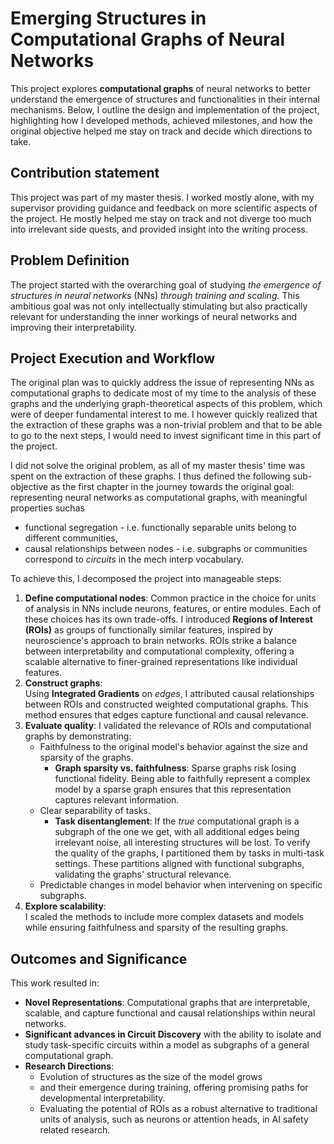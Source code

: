 # Emerging Structures in Computational Graphs of Neural Networks

This project explores **computational graphs** of neural networks to better understand the emergence of structures and functionalities in their internal mechanisms. Below, I outline the design and implementation of the project, highlighting how I developed methods, achieved milestones, and how the original objective helped me stay on track and decide which directions to take.

## Contribution statement

This project was part of my master thesis. I worked mostly alone, with my supervisor providing guidance and feedback on more scientific aspects of the project. He mostly helped me stay on track and not diverge too much into irrelevant side quests, and provided insight into the writing process.

## Problem Definition 

The project started with the overarching goal of studying *the emergence of structures in neural networks* (NNs) *through training and scaling.* This ambitious goal was not only intellectually stimulating but also practically relevant for understanding the inner workings of neural networks and improving their interpretability.

## Project Execution and Workflow

The original plan was to quickly address the issue of representing NNs as computational graphs to dedicate most of my time to the analysis of these graphs and the underlying graph-theoretical aspects of this problem, which were of deeper fundamental interest to me. I however quickly realized that the extraction of these graphs was a non-trivial problem and that to be able to go to the next steps, I would need to invest significant time in this part of the project.

I did not solve the original problem, as all of my master thesis' time was spent on the extraction of these graphs. I thus defined the following sub-objective as the first chapter in the journey towards the original goal: representing neural networks as computational graphs, with meaningful properties suchas
- functional segregation - i.e. functionally separable units belong to different communities,
- causal relationships between nodes - i.e. subgraphs or communities correspond to *circuits* in the mech interp vocabulary.

To achieve this, I decomposed the project into manageable steps:
1. **Define computational nodes**:
   Common practice in the choice for units of analysis in NNs include neurons, features, or entire modules. Each of these choices has its own trade-offs. I introduced **Regions of Interest (ROIs)** as groups of functionally similar features, inspired by neuroscience's approach to brain networks. ROIs strike a balance between interpretability and computational complexity, offering a scalable alternative to finer-grained representations like individual features.
2. **Construct graphs**:  
   Using **Integrated Gradients** on *edges*, I attributed causal relationships between ROIs and constructed weighted computational graphs. This method ensures that edges capture functional and causal relevance.
3. **Evaluate quality**: 
   I validated the relevance of ROIs and computational graphs by demonstrating:
   - Faithfulness to the original model's behavior against the size and sparsity of the graphs.
      - **Graph sparsity vs. faithfulness**: Sparse graphs risk losing functional fidelity. Being able to faithfully represent a complex model by a sparse graph ensures that this representation captures relevant information.
   - Clear separability of tasks.
      - **Task disentanglement**: If the *true* computational graph is a subgraph of the one we get, with all additional edges being irrelevant noise, all interesting structures will be lost. To verify the quality of the graphs, I partitioned them by tasks in multi-task settings. These partitions aligned with functional subgraphs, validating the graphs' structural relevance.
   - Predictable changes in model behavior when intervening on specific subgraphs.
4. **Explore scalability**:  
   I scaled the methods to include more complex datasets and models while ensuring faithfulness and sparsity of the resulting graphs.

## Outcomes and Significance  
This work resulted in:
- **Novel Representations**: Computational graphs that are interpretable, scalable, and capture functional and causal relationships within neural networks.  
- **Significant advances in Circuit Discovery** with the ability to isolate and study task-specific circuits within a model as subgraphs of a general computational graph.
- **Research Directions**:
    - Evolution of structures as the size of the model grows
    - and their emergence during training, offering promising paths for developmental interpretability.
    - Evaluating the potential of ROIs as a robust alternative to traditional units of analysis, such as neurons or attention heads, in AI safety related research.
